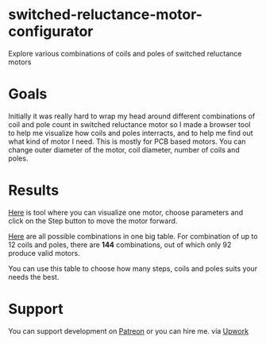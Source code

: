 # switched-reluctance-motor-configurator

Explore various combinations of coils and poles of switched reluctance motors

# Goals

Initially it was really hard to wrap my head around different combinations of coil and
pole count in switched reluctance motor so I made a browser tool to help me visualize
how coils and poles interracts, and to help me find out what kind of motor I need.
This is mostly for PCB based motors. You can change outer diameter of the motor,
coil diameter, number of coils and poles.

# Results

[Here](https://dvhx.github.io/switched-reluctance-motor-configurator/index.html) is tool where
you can visualize one motor, choose parameters and click on the Step button to move
the motor forward. 

[Here](https://dvhx.github.io/switched-reluctance-motor-configurator/configurations.html) are
all possible combinations in one big table. For combination of up to 12 coils and poles, there
are **144** combinations, out of which only 92 produce valid motors.

You can use this table to choose how many steps, coils and poles suits your needs the best.

# Support

You can support development on [Patreon](https://www.patreon.com/DusanHalicky) or you can hire me.
via [Upwork](https://www.upwork.com/freelancers/~013b4c3d6e772fdb01)

 


